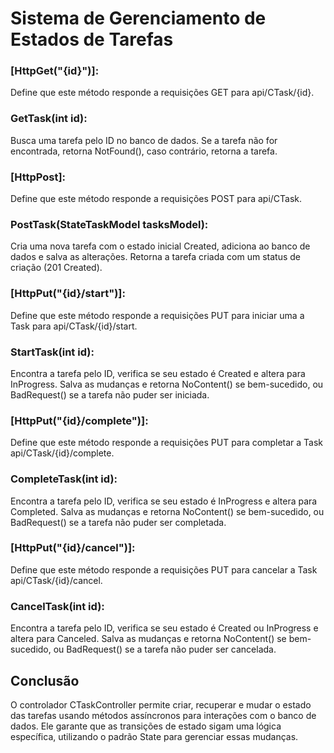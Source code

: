 # Sistema de Gerenciamento de Estados de Tarefas

### [HttpGet("{id}")]:
Define que este método responde a requisições GET para api/CTask/{id}.
### GetTask(int id):
Busca uma tarefa pelo ID no banco de dados. Se a tarefa não for encontrada, retorna NotFound(), caso contrário, retorna a tarefa.

### [HttpPost]:
Define que este método responde a requisições POST para api/CTask.
### PostTask(StateTaskModel tasksModel):
Cria uma nova tarefa com o estado inicial Created, adiciona ao banco de dados e salva as alterações. Retorna a tarefa criada com um status de criação (201 Created).

### [HttpPut("{id}/start")]:
Define que este método responde a requisições PUT para iniciar uma a Task para api/CTask/{id}/start.
### StartTask(int id):
Encontra a tarefa pelo ID, verifica se seu estado é Created e altera para InProgress. Salva as mudanças e retorna NoContent() se bem-sucedido, ou BadRequest() se a tarefa não puder ser iniciada.

### [HttpPut("{id}/complete")]:
Define que este método responde a requisições PUT para completar a Task api/CTask/{id}/complete.
### CompleteTask(int id):
Encontra a tarefa pelo ID, verifica se seu estado é InProgress e altera para Completed. Salva as mudanças e retorna NoContent() se bem-sucedido, ou BadRequest() se a tarefa não puder ser completada.

### [HttpPut("{id}/cancel")]:
Define que este método responde a requisições PUT para cancelar a Task api/CTask/{id}/cancel.
### CancelTask(int id):
Encontra a tarefa pelo ID, verifica se seu estado é Created ou InProgress e altera para Canceled. Salva as mudanças e retorna NoContent() se bem-sucedido, ou BadRequest() se a tarefa não puder ser cancelada.

## Conclusão
O controlador CTaskController permite criar, recuperar e mudar o estado das tarefas usando métodos assíncronos para interações com o banco de dados. Ele garante que as transições de estado sigam uma lógica específica, utilizando o padrão State para gerenciar essas mudanças.
